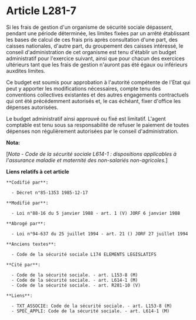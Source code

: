 # Article L281-7

Si les frais de gestion d'un organisme de sécurité sociale dépassent, pendant une période déterminée, les limites fixées par
un arrêté établissant les bases de calcul de ces frais pris après consultation d'une part, des caisses nationales, d'autre
part, du groupement des caisses intéressé, le conseil d'administration de cet organisme est tenu d'établir un budget
administratif pour l'exercice suivant, ainsi que pour chacun des exercices ultérieurs tant que les frais de gestion n'auront
pas été égaux ou inférieurs auxdites limites. 

Ce budget est soumis pour approbation à l'autorité compétente de l'Etat qui peut y apporter les modifications nécessaires,
compte tenu des conventions collectives existantes et des autres engagements contractuels qui ont été précédemment autorisés
et, le cas échéant, fixer d'office les dépenses autorisées. 

Le budget administratif ainsi approuvé ou fixé est limitatif. L'agent comptable est tenu sous sa responsabilité de refuser le
paiement de toutes dépenses non régulièrement autorisées par le conseil d'administration.

**Nota:**

[*Nota - Code de la sécurité sociale L614-1 : dispositions applicables à l'assurance maladie et maternité des non-salariés
non-agricoles.*]

**Liens relatifs à cet article**

	**Codifié par**:

	  - Décret n°85-1353 1985-12-17

	**Modifié par**:

	  - Loi n°88-16 du 5 janvier 1988 - art. 1 (V) JORF 6 janvier 1988

	**Abrogé par**:

	  - Loi n°94-637 du 25 juillet 1994 - art. 21 () JORF 27 juillet 1994

	**Anciens textes**:

	  - Code de la sécurité sociale L174 ELEMENTS LEGISLATIFS

	**Cité par**:

	  - Code de la sécurité sociale. - art. L153-8 (M)
	  - Code de la sécurité sociale. - art. L614-1 (M)
	  - Code de la sécurité sociale. - art. R281-10 (V)

	**Liens**:

	  - TXT_ASSOCIE: Code de la sécurité sociale. - art. L153-8 (M)
	  - SPEC_APPLI: Code de la sécurité sociale. - art. L614-1 (M)
